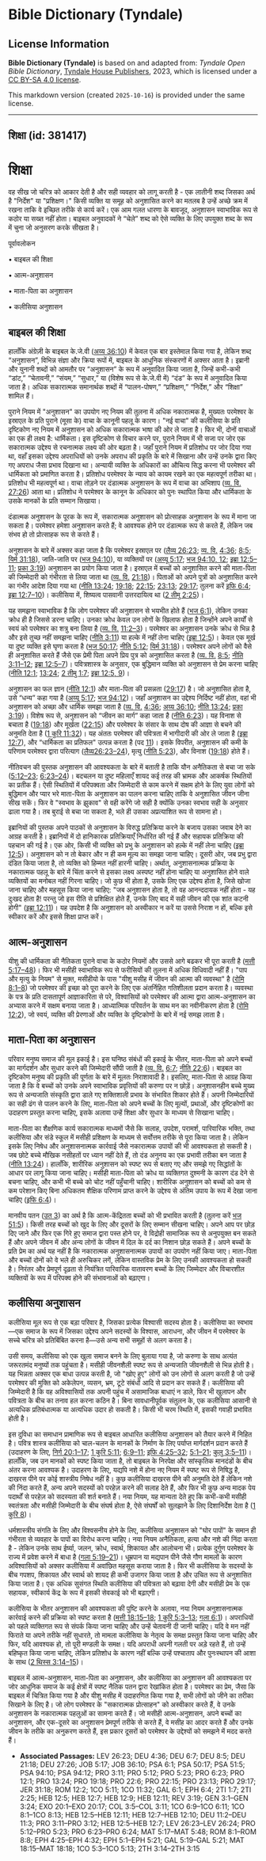 # Bible Dictionary (Tyndale)

## License Information

**Bible Dictionary (Tyndale)** is based on and adapted from: _Tyndale Open Bible Dictionary_, [Tyndale House Publishers](https://tyndaleopenresources.com/), 2023, which is licensed under a [CC BY-SA 4.0 license](https://creativecommons.org/licenses/by-sa/4.0/legalcode.en).

This markdown version (created `2025-10-16`) is provided under the same license.



--------------------------------

## शिक्षा (id: 381417)

शिक्षा
======

वह सीख जो चरित्र को आकार देती है और सही व्यवहार को लागू करती है \- एक लातीनी शब्द जिसका अर्थ है "निर्देश" या "प्रशिक्षण।" किसी व्यक्ति या समूह को अनुशासित करने का मतलब है उन्हें अच्छे क्रम में रखना ताकि वे इच्छित तरीके से कार्य करें। एक आम गलत धारणा के बावजूद, अनुशासन स्वाभाविक रूप से कठोर या सख्त नहीं होता। बाइबल अनुवादकों ने “चेले” शब्द को ऐसे व्यक्ति के लिए उपयुक्त शब्द के रूप में चुना जो अनुसरण करके सीखता है।

पूर्वावलोकन

• बाइबल की शिक्षा

• आत्म\-अनुशासन

• माता\-पिता का अनुशासन

• कलीसिया अनुशासन

बाइबल की शिक्षा
---------------

हालाँकि अंग्रेज़ी के बाइबल के.जे.वी ([अय्य 36:10](https://ref.ly/Job36:10)) में केवल एक बार इस्तेमाल किया गया है, लेकिन शब्द “अनुशासन”, विभिन्न संज्ञा और क्रिया रूपों में, बाइबल के आधुनिक संस्करणों में अक्सर आता है। इब्रानी और युनानी शब्दों को आमतौर पर “अनुशासन” के रूप में अनुवादित किया जाता है, जिन्हें कभी\-कभी “डांट,” “चेतावनी,” “संयम,” “सुधार,” या (विशेष रूप से के.जे.वी में) “दंड” के रूप में अनुवादित किया जाता है। अधिक सकारात्मक समानार्थक शब्दों में “पालन\-पोषण,” “प्रशिक्षण,” “निर्देश,” और “शिक्षा” शामिल हैं।

पुराने नियम में "अनुशासन" का उपयोग नए नियम की तुलना में अधिक नकारात्मक है, मुख्यतः परमेश्वर के इस्राएल के प्रति पुराने (मूसा के) वाचा के कानूनी पहलू के कारण। "नई वाचा" की कलीसिया के प्रति दृष्टिकोण नए नियम में अनुशासन को अधिक सकारात्मक भाषा की ओर ले जाता है। फिर भी, दोनों वाचाओं का एक ही लक्ष्य है: धार्मिकता। इस दृष्टिकोण से विचार करने पर, पुराने नियम में भी सजा पर जोर एक सकारात्मक उद्देश्य से रचनात्मक लक्ष्य की ओर बढ़ता है। जहाँ पुराने नियम में प्रतिशोध पर जोर दिया गया था, वहाँ इसका उद्देश्य अपराधियों को उनके अपराध की प्रकृति के बारे में सिखाना और उन्हें उनके द्वारा किए गए अपराध जैसा प्रभाव दिखाना था। अन्यायी व्यक्ति के अधिकारों का औचित्य सिद्ध करना भी परमेश्वर की धार्मिकता को प्रमाणित करता है। प्रतिशोध परमेश्वर के न्याय को कायम रखने का एक महत्वपूर्ण तरीका था। प्रतिशोध भी महत्वपूर्ण था। वाचा तोड़ने पर दंडात्मक अनुशासन के रूप में वाचा का अभिशाप ([व्य. वि. 27:26](https://ref.ly/Deut27:26)) आता था। प्रतिशोध ने परमेश्वर के कानून के अधिकार को पुनः स्थापित किया और धार्मिकता के उसके मानकों के प्रति सम्मान सिखाया।

दंडात्मक अनुशासन के पूरक के रूप में, सकारात्मक अनुशासन को प्रोत्साहक अनुशासन के रूप में माना जा सकता है। परमेश्वर हमेशा अनुशासन करते हैं; वे आवश्यक होने पर दंडात्मक रूप से करते हैं, लेकिन जब संभव हो तो प्रोत्साहक रूप से करते हैं।

अनुशासन के बारे में अक्सर कहा जाता है कि परमेश्वर इस्राएल पर ([लैव्य 26:23](https://ref.ly/Lev26:23); [व्य. वि.](https://ref.ly/Deut27:26) [4:36](https://ref.ly/Deut4:36); [8:5](https://ref.ly/Deut8:5); [यिर्म 31:18](https://ref.ly/Jer31:18)), जाति\-जाति पर ([भज 94:10](https://ref.ly/Ps94:10)), या व्यक्तियों पर ([अय्यू 5:17](https://ref.ly/Job5:17); [भज 94:10, 12](https://ref.ly/Ps94:10,Ps94:12); [इब्रा 12:5–11](https://ref.ly/Heb12:5-Heb12:11); [प्रका 3:19](https://ref.ly/Rev3:19)) अनुशासन का प्रयोग किया जाता है। इस्राएल में बच्चों को अनुशासित करने की माता\-पिता की जिम्मेदारी को गंभीरता से लिया जाता था ([व्य. वि.](https://ref.ly/Deut27:26) [21:18](https://ref.ly/Deut21:18))। पिताओं को अपने पुत्रों को अनुशासित करने का गंभीर आदेश दिया गया था ([नीति 13:24](https://ref.ly/Prov13:24); [19:18](https://ref.ly/Prov19:18); [22:15](https://ref.ly/Prov22:15); [23:13](https://ref.ly/Prov23:13); [29:17](https://ref.ly/Prov29:17); तुलना करें [इफि 6:4](https://ref.ly/Eph6:4); [इब्रा 12:7–10](https://ref.ly/Heb12:7-Heb12:10))। कलीसिया में, शिष्यत्व पासवानी उत्तरदायित्व था ([2 तीमु 2:25](https://ref.ly/2Tim2:25))।

यह समझना स्वाभाविक है कि लोग परमेश्वर की अनुशासन से भयभीत होते हैं ([भज 6:1](https://ref.ly/Ps6:1)), लेकिन उनका क्रोध ही है जिससे डरना चाहिए। उनका क्रोध केवल उन लोगों के खिलाफ होता है जिन्होंने अपने कार्यों से स्वयं को परमेश्वर का शत्रु बना लिया है ([व्य. वि.](https://ref.ly/Deut27:26) [11:2–3](https://ref.ly/Deut11:2-Deut11:3))। परमेश्वर का अनुशासन उनके क्रोध से भिन्न है और इसे तुच्छ नहीं समझना चाहिए ([नीति 3:11](https://ref.ly/Prov3:11)) या हल्के में नहीं लेना चाहिए ([इब्रा 12:5](https://ref.ly/Heb12:5))। केवल एक मूर्ख या दुष्ट व्यक्ति इसे घृणा करता है ([भज 50:17](https://ref.ly/Ps50:17); [नीति 5:12](https://ref.ly/Prov5:12); [यिर्म 31:18](https://ref.ly/Jer31:18))। परमेश्वर अपने लोगों को वैसे ही अनुशासित करते हैं जैसे एक प्रेमी पिता अपने प्रिय पुत्र को अनुशासित करता है ([व्य. वि.](https://ref.ly/Deut27:26) [8:5](https://ref.ly/Deut8:5); [नीति 3:11–12](https://ref.ly/Prov3:11-Prov3:12); [इब्रा 12:5–7](https://ref.ly/Heb12:5-Heb12:7))। पवित्रशास्त्र के अनुसार, एक बुद्धिमान व्यक्ति को अनुशासन से प्रेम करना चाहिए ([नीति 12:1](https://ref.ly/Prov12:1); [13:24](https://ref.ly/Prov13:24); [2 तीमु 1:7](https://ref.ly/2Tim1:7); [इब्रा 12:5, 9](https://ref.ly/Heb12:5,Heb12:9))।

अनुशासन का फल ज्ञान ([नीति 12:1](https://ref.ly/Prov12:1)) और माता\-पिता की प्रसन्नता ([29:17](https://ref.ly/Prov29:17)) है। जो अनुशासित होता है, उसे “धन्य” कहा गया है ([अय्यू 5:17](https://ref.ly/Job5:17); [भज 94:12](https://ref.ly/Ps94:12))। जहाँ अनुशासन का उद्देश्य निर्दिष्ट नहीं होता, वहां भी अनुशासन को अच्छा और धार्मिक समझा जाता है ([व्य. वि.](https://ref.ly/Deut27:26) [4:36](https://ref.ly/Deut4:36); [अय्य 36:10](https://ref.ly/Job36:10); [नीति 13:24](https://ref.ly/Prov13:24); [प्रका 3:19](https://ref.ly/Rev3:19))। विशेष रूप से, अनुशासन को “जीवन का मार्ग” कहा जाता है ([नीति 6:23](https://ref.ly/Prov6:23))। यह विनाश से बचाता है ([19:18](https://ref.ly/Prov19:18)) और मूर्खता ([22:15](https://ref.ly/Prov22:15)) और परमेश्वर के संसार के साथ दोष की आज्ञा से बचने की अनुमति देता है ([1 कुरि 11:32](https://ref.ly/1Cor11:32))। यह अंततः परमेश्वर की पवित्रता में भागीदारी की ओर ले जाता है ([इब्रा 12:7](https://ref.ly/Heb12:7)), और “धार्मिकता का प्रतिफल" उत्पन्न करता है (पद [11](https://ref.ly/Heb12:11))। इसके विपरीत, अनुशासन की कमी के परिणाम परमेश्वर द्वारा परित्याग ([लैव्य26:23–24](https://ref.ly/Lev26:23-Lev26:24)), मृत्यु ([नीति 5:23](https://ref.ly/Prov5:23)), और विनाश ([19:18](https://ref.ly/Prov19:18)) होते हैं।

नीतिवचन की पुस्तक अनुशासन की आवश्यकता के बारे में बताती है ताकि यौन अनैतिकता से बचा जा सके ([5:12–23](https://ref.ly/Prov5:12-Prov5:23); [6:23–24](https://ref.ly/Prov6:23-Prov6:24))। बदचलन या दुष्ट महिलाएँ शायद कई तरह की भ्रामक और आकर्षक स्थितियों का प्रतीक हैं। ऐसी स्थितियों में परिपक्वता और जिम्मेदारी से काम करने में सक्षम होने के लिए युवा लोगों को बुद्धिमान और प्यार भरे माता\-पिता के अनुशासन का पालन करना चाहिए ताकि वे अनुशासित जीवन जीना सीख सकें। फिर वे "स्वभाव के झुकाव" से वही करेंगे जो सही है क्योंकि उनका स्वभाव सही के अनुसार ढाला गया है। तब बुराई से बचा जा सकता है, भले ही उसका अप्रत्याशित रूप से सामना हो।

इब्रानियों की पुस्तक अपने पाठकों से अनुशासन के विरुद्ध प्रतिक्रिया करने के बजाय उसका जवाब देने का आग्रह करती है। इब्रानियों में दो हानिकारक प्रतिक्रियाएँ निर्धारित की गई हैं और सहायक प्रतिक्रिया की पहचान की गई है। एक ओर, किसी भी व्यक्ति को प्रभु के अनुशासन को हल्के में नहीं लेना चाहिए ([इब्रा 12:5](https://ref.ly/Heb12:5))। अनुशासन को न तो बेकार और न ही कम मूल्य का समझा जाना चाहिए। दूसरी ओर, जब प्रभु द्वारा दंडित किया जाता है, तो व्यक्ति को हिम्मत नहीं हारनी चाहिए। अर्थात्, अनुशासनात्मक प्रक्रिया के नकारात्मक पहलू के बारे में चिंता करने से इसका लक्ष्य अस्पष्ट नहीं होना चाहिए या अनुशासित होने वाले व्यक्तियों का मनोबल नहीं गिरना चाहिए। जो कुछ भी होता है, उसके लिए एक उद्देश्य होता है, जिसे खोजा जाना चाहिए और महसूस किया जाना चाहिए: "जब अनुशासन होता है, तो वह आनन्ददायक नहीं होता \- यह दुःखद होता है! परन्तु जो इस रीति से प्रशिक्षित होते हैं, उनके लिए बाद में सही जीवन की एक शांत कटनी होगी" ([इब्रा 12](https://ref.ly/Heb12:5)[:11](https://ref.ly/Heb12:11))। यह उपदेश है कि अनुशासन को अस्वीकार न करें या उससे निराश न हों, बल्कि इसे स्वीकार करें और इससे शिक्षा प्राप्त करें।

आत्म\-अनुशासन
-------------

यीशु की धार्मिकता की नैतिकता पुराने वाचा के कठोर नियमों और उससे आगे बढकर भी पूरा करती है ([मत्ती 5:17–48](https://ref.ly/Matt5:17-Matt5:48))। फिर भी मसीही स्वाभाविक रूप से फरीसियों की तुलना में अधिक विधिवादी नहीं हैं। "पाप और मृत्यु के नियम" से मुक्त, मसीहीयो के पास "यीशु मसीह में जीवन की आत्मा की व्यवस्था" है ([रोमि 8:1–8](https://ref.ly/Rom8:1-Rom8:8)) जो परमेश्वर की इच्छा को पूरा करने के लिए एक अंतर्निहित गतिशीलता प्रदान करता है। व्यवस्था के पत्र के प्रति दासतापूर्ण आज्ञाकारिता से परे, विश्वासियों को परमेश्वर की आत्मा द्वारा आत्म\-अनुशासन का अभ्यास करने में सक्षम बनाया जाता है। आध्यात्मिक परिवर्तन के साथ मन का नवीनीकरण होता है ([रोमि 12:2](https://ref.ly/Rom12:2)), जो स्वयं, व्यक्ति की प्रेरणाओं और व्यक्ति के दृष्टिकोणों के बारे में नई समझ लाता है।

माता\-पिता का अनुशासन
---------------------

परिवार मनुष्य समाज की मूल इकाई है। इस घनिष्ठ संबंधों की इकाई के भीतर, माता\-पिता को अपने बच्चों का मार्गदर्शन और सुधार करने की जिम्मेदारी सौंपी जाती है ([व्य. वि.](https://ref.ly/Deut27:26) [6:7](https://ref.ly/Deut6:7); [नीति 22:6](https://ref.ly/Prov22:6))। बाइबल का दृष्टिकोण मनुष्य की प्रकृति की पूर्णता के बारे में मूलतः निराशावादी है। इसलिए, माता\-पिता से आग्रह किया जाता है कि वे बच्चों को उनके अपने स्वाभाविक प्रवृत्तियों की करुणा पर न छोड़ें। अनुशासनहीन बच्चे मुख्य रूप से अन्यजाति संस्कृति द्वारा डाले गए शक्तिशाली प्रभाव के संभावित शिकार होते हैं। अपनी जिम्मेदारियों का सही ढंग से पालन करने के लिए, माता\-पिता को अपने बच्चों के लिए मूल्यों, प्रथाओं, और दृष्टिकोणों का उदाहरण प्रस्तुत करना चाहिए, इसके अलावा उन्हें शिक्षा और सुधार के माध्यम से सिखाना चाहिए।

माता\-पिता का शैक्षणिक कार्य सकारात्मक माध्यमों जैसे कि सलाह, उपदेश, परामर्श, पारिवारिक भक्ति, तथा कलीसिया और संडे स्कूल में मसीही प्रशिक्षण के माध्यम से सर्वोत्तम तरीके से पूरा किया जाता है। लेकिन इसके लिए निषेध और अनुशासनात्मक कार्रवाई जैसे नकारात्मक उपायों की भी आवश्यकता हो सकती है। जब छोटे बच्चे मौखिक नसीहतों पर ध्यान नहीं देते हैं, तो दंड अनुनय का एक प्रभावी तरीका बन जाता है ([नीति 13:24](https://ref.ly/Prov13:24))। हालाँकि, शारीरिक अनुशासन को स्पष्ट रूप से बताए गए और समझे गए सिद्धांतों के आधार पर लागू किया जाना चाहिए। मसीही माता\-पिता को क्रोध या व्यक्तिगत दुश्मनी के कारण दंड देने से बचना चाहिए, और कभी भी बच्चे को चोट नहीं पहुँचानी चाहिए। शारीरिक अनुशासन को बच्चों को कम से कम परेशान किए बिना अधिकतम शैक्षिक परिणाम प्राप्त करने के उद्देश्य से अंतिम उपाय के रूप में देखा जाना चाहिए ([इफि 6:4](https://ref.ly/Eph6:4))।

मानवीय पतन ([उत 3](https://ref.ly/Gen3:1-Gen3:24)) का अर्थ है कि आत्म\-केंद्रितता बच्चों को भी प्रभावित करती है (तुलना करें [भज 51:5](https://ref.ly/Ps51:5))। किसी तरह बच्चों को खुद के लिए और दूसरों के लिए सम्मान सीखना चाहिए। अपने आप पर छोड़ दिए जाने और फिर एक गिरे हुए समाज द्वारा पस्त होने पर, वे विद्रोही सामाजिक रूप से अनुपयुक्त बन सकते हैं और अपने जीवन में और अन्य लोगों के जीवन में दिल के दर्द का निशान छोड़ सकते हैं। अपने बच्चों के प्रति प्रेम का अर्थ यह नहीं है कि नकारात्मक अनुशासनात्मक उपायों का उपयोग नहीं किया जाए। माता\-पिता और बच्चों दोनों को वे भले ही अरुचिकर लगें, लेकिन वास्तविक प्रेम के लिए उनकी आवश्यकता हो सकती है। निरंतर और प्रेमपूर्ण दृढ़ता से नियंत्रित पारिवारिक वातावरण बच्चों के लिए जिम्मेदार और विचारशील व्यक्तियों के रूप में परिपक्व होने की संभावनाओं को बढ़ाएगा।

कलीसिया अनुशासन
---------------

कलीसिया मूल रूप से एक बड़ा परिवार है, जिसका प्रत्येक विश्वासी सदस्य होता है। कलीसिया का स्वभाव—एक समाज के रूप में जिसका उद्देश्य अपने सदस्यों के विश्वास, आराधना, और जीवन में परमेश्वर के सच्चे चरित्र को प्रतिबिंबित करना है—उसे अन्य सभी समूहों से अलग करता है।

उसी समय, कलीसिया को एक खुला समाज बनने के लिए बुलाया गया है, जो करुणा के साथ अत्यंत जरूरतमंद मनुष्यों तक पहुंचता है। मसीही जीवनशैली स्पष्ट रूप से अन्यजाति जीवनशैली से भिन्न होती है। यह भिन्नता अक्सर एक बाधा उत्पन्न करती है, जो "खोए हुए" लोगों को उन लोगों से अलग करती है जो उन्हें परमेश्वर की मुक्ति को अकेलेपन, व्यसन, भ्रम, टूटे संबंधों आदि से प्रदान कर सकते हैं। कलीसिया की जिम्मेदारी है कि वह अविश्वासियों तक अपनी पहुंच में असामाजिक बाधाएं न डाले, फिर भी खुलापन और पवित्रता के बीच का तनाव हल करना कठिन है। बिना सावधानीपूर्वक संतुलन के, एक कलीसिया आसानी से अत्यधिक प्रतिबंधात्मक या अत्यधिक उदार हो सकती है। किसी भी चरम स्थिति में, इसकी गवाही प्रभावित होती है।

इस दुविधा का समाधान प्रामाणिक रूप से बाइबल आधारित कलीसिया अनुशासन को तैयार करने में निहित है। पवित्र शास्त्र कलीसिया को चाल\-चलन के मानकों के निर्माण के लिए पर्याप्त मार्गदर्शन प्रदान करते हैं (उदाहरण के लिए, [निर्ग 20:1–17](https://ref.ly/Exod20:1-Exod20:17); [1 कुरि 5:11](https://ref.ly/1Cor5:11); [6:9–11](https://ref.ly/1Cor6:9-1Cor6:11); [इफि 4:25–32](https://ref.ly/Eph4:25-Eph4:32); [5:1–21](https://ref.ly/Eph5:1-Eph5:21); [कुलु 3:5–11](https://ref.ly/Col3:5-Col3:11))। हालाँकि, जब उन मानकों को स्पष्ट किया जाता है, तो बाइबल के निरपेक्ष और सांस्कृतिक मानदंडों के बीच अंतर करना आवश्यक है। उदाहरण के लिए, यद्यपि नशे में होना नए नियम में स्पष्ट रूप से निषिद्ध है, दाखरस पीने पर कोई शास्त्रीय निषेध नहीं है। कुछ कलीसिया दाखरस पीने की अनुमति देते हैं लेकिन नशे की निंदा करते हैं, अन्य अपने सदस्यों को परहेज़ करने की सलाह देते हैं, और फिर भी कुछ अन्य मादक पेय पदार्थों से परहेज़ को सदस्यता की शर्त बनाते हैं। नया नियम, यह मान्यता देते हुए कि कभी\-कभी मसीही स्वतंत्रता और मसीही जिम्मेदारी के बीच संघर्ष होता है, ऐसे संघर्षों को सुलझाने के लिए दिशानिर्देश देता है ([1 कुरि 8](https://ref.ly/1Cor8:1-1Cor8:13))।

धर्मशास्त्रीय संगति के लिए और विश्वसनीय होने के लिए, कलीसिया अनुशासन को "घोर पापों" के समान ही गंभीरता से व्यवहार के पापों का विरोध करना चाहिए। नया नियम अनैतिकता, हत्या और नशे की निंदा करता है \- लेकिन उनके साथ ईर्ष्या, जलन, क्रोध, स्वार्थ, शिकायत और आलोचना भी। प्रत्येक दुर्गुण परमेश्वर के राज्य में प्रवेश करने में बाधा है ([गला 5:19–21](https://ref.ly/Gal5:19-Gal5:21))। धूम्रपान या मद्यपान पीने जैसे गौण मामलों के कारण अविश्वासियों को अक्सर कलीसिया में अवांछित महसूस कराया जाता है। फिर भी कलीसिया के सदस्यों के बीच गपशप, शिकायत और स्वार्थ को शायद ही कभी उजागर किया जाता है और उचित रूप से अनुशासित किया जाता है। एक अधिक सुसंगत स्थिति कलीसिया की पवित्रता को बढ़ावा देगी और मसीही प्रेम के एक सहायक, स्वीकार्य केंद्र के रूप में इसकी सेवकाई को भी बढ़ाएगी।

कलीसिया के भीतर अनुशासन की आवश्यकता की पुष्टि करने के अलावा, नया नियम अनुशासनात्मक कार्रवाई करने की प्रक्रिया को स्पष्ट करता है ([मत्ती 18:15–18](https://ref.ly/Matt18:15-Matt18:18); [1 कुरि 5:3–13](https://ref.ly/1Cor5:3-1Cor5:13); [गला 6:1](https://ref.ly/Gal6:1))। अपराधियों को पहले व्यक्तिगत रूप से संपर्क किया जाना चाहिए और उन्हें चेतावनी दी जानी चाहिए। यदि वे मन नहीं फिराते या अपने तरीके नहीं सुधारते, तो मामला कलीसिया के नेतृत्व के समक्ष प्रस्तुत किया जाना चाहिए और फिर, यदि आवश्यक हो, तो पूरी मण्डली के समक्ष। यदि अपराधी अपनी गलती पर अड़े रहते हैं, तो उन्हें बहिष्कृत किया जाना चाहिए, लेकिन प्रतिशोध के कारण नहीं बल्कि उन्हें पश्चाताप और पुनःस्थापन की आशा के साथ ([2 थिस्स 3:14–15](https://ref.ly/2Thess3:14-2Thess3:15))।

बाइबल में आत्म\-अनुशासन, माता\-पिता का अनुशासन, और कलीसिया का अनुशासन की आवश्यकता पर जोर आधुनिक समाज के कई क्षेत्रों में स्पष्ट नैतिक पतन द्वारा रेखांकित होता है। परमेश्वर का प्रेम, जैसा कि बाइबल में चित्रित किया गया है और यीशु मसीह में उदाहरणित किया गया है, सभी लोगों को जीने का तरीका सिखाने के लिए है। जो लोग परमेश्वर के "सकारात्मक प्रोत्साहन" को अस्वीकार करते हैं, वे उनके अनुशासन के नकारात्मक पहलुओं का सामना करते हैं। जो मसीही आत्म\-अनुशासन, अपने बच्चों का अनुशासन, और एक\-दूसरे का अनुशासन प्रेमपूर्ण तरीके से करते हैं, वे मसीह का आदर करते हैं और उनके जीवन के तरीके का अनुकरण करते हैं, इस प्रकार दूसरों को परमेश्वर के उद्देश्यों को समझने में मदद करते हैं।

* **Associated Passages:** LEV 26:23; DEU 4:36; DEU 6:7; DEU 8:5; DEU 21:18; DEU 27:26; JOB 5:17; JOB 36:10; PSA 6:1; PSA 50:17; PSA 51:5; PSA 94:10; PSA 94:12; PRO 3:11; PRO 5:12; PRO 5:23; PRO 6:23; PRO 12:1; PRO 13:24; PRO 19:18; PRO 22:6; PRO 22:15; PRO 23:13; PRO 29:17; JER 31:18; ROM 12:2; 1CO 5:11; 1CO 11:32; GAL 6:1; EPH 6:4; 2TI 1:7; 2TI 2:25; HEB 12:5; HEB 12:7; HEB 12:9; HEB 12:11; REV 3:19; GEN 3:1–GEN 3:24; EXO 20:1–EXO 20:17; COL 3:5–COL 3:11; 1CO 6:9–1CO 6:11; 1CO 8:1–1CO 8:13; HEB 12:5–HEB 12:11; HEB 12:7–HEB 12:10; DEU 11:2–DEU 11:3; PRO 3:11–PRO 3:12; HEB 12:5–HEB 12:7; LEV 26:23–LEV 26:24; PRO 5:12–PRO 5:23; PRO 6:23–PRO 6:24; MAT 5:17–MAT 5:48; ROM 8:1–ROM 8:8; EPH 4:25–EPH 4:32; EPH 5:1–EPH 5:21; GAL 5:19–GAL 5:21; MAT 18:15–MAT 18:18; 1CO 5:3–1CO 5:13; 2TH 3:14–2TH 3:15

